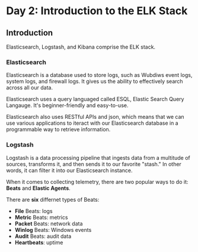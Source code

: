 # Day 2: Introduction to the ELK Stack
## Introduction
Elasticsearch, Logstash, and Kibana comprise the ELK stack.

### Elasticsearch
Elasticsearch is a database used to store logs, such as Wubdiws event logs, system logs, and firewall logs. It gives us the ability to effectively search across all our data. 

Elasticsearch uses a query languaged called ESQL, Elastic Search Query Langauge. It's beginner-friendly and easy-to-use.

Elasticsearch also uses RESTful APIs and json, which means that we can use various applications to iteract with our Elasticsearch database in a programmable way to retrieve information.

### Logstash
Logstash is a data processing pipeline that ingests data from a multitude of sources, transforms it, and then sends it to our favorite "stash." In other words, it can filter it into our Elasticsearch instance. 

When it comes to collecting telemetry, there are two popular ways to do it: **Beats** and **Elastic Agents**.

There are **six** differnet types of Beats:

- **File** Beats: logs
- **Metric** Beats: metrics
- **Packet** Beats: network data
- **Winlog** Beats: Windows events
- **Audit** Beats: audit data
- **Heartbeats**: uptime
